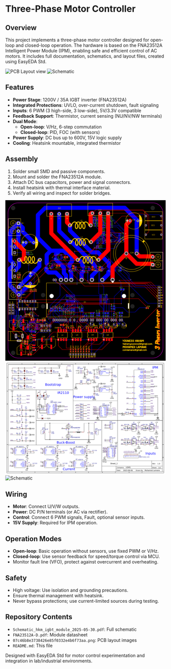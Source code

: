 
# Three-Phase Motor Controller

## Overview
This project implements a three-phase motor controller designed for open-loop and closed-loop operation. The hardware is based on the FNA23512A Intelligent Power Module (IPM), enabling safe and efficient control of AC motors. It includes full documentation, schematics, and layout files, created using EasyEDA Std.

![PCB Layout view](Top_view.png.png)
![Schematic](Bottom_view.png.png)


## Features
- **Power Stage**: 1200V / 35A IGBT inverter (FNA23512A)
- **Integrated Protections**: UVLO, over-current shutdown, fault signaling
- **Inputs**: 6 PWM (3 high-side, 3 low-side), 5V/3.3V compatible
- **Feedback Support**: Thermistor, current sensing (NU/NV/NW terminals)
- **Dual Mode**:
  - **Open-loop**: V/Hz, 6-step commutation
  - **Closed-loop**: PID, FOC (with sensors)
- **Power Supply**: DC bus up to 600V, 15V logic supply
- **Cooling**: Heatsink mountable, integrated thermistor

## Assembly
1. Solder small SMD and passive components.
2. Mount and solder the FNA23512A module.
3. Attach DC bus capacitors, power and signal connectors.
4. Install heatsink with thermal interface material.
5. Verify all wiring and inspect for solder bridges.


![PCB Layout view](a429ff920e834ca6a70d8009d3cdbe5e.png)
![Schematic](07c46b8e3738426e85f0332e4b6f73aa.png)
![Schematic](IMG-202402.jpg.png)


## Wiring
- **Motor**: Connect U/V/W outputs.
- **Power**: DC P/N terminals (or AC via rectifier).
- **Control**: Connect 6 PWM signals, Fault, optional sensor inputs.
- **15V Supply**: Required for IPM operation.

## Operation Modes
- **Open-loop**: Basic operation without sensors, use fixed PWM or V/Hz.
- **Closed-loop**: Use sensor feedback for speed/torque control via MCU.
- Monitor fault line (VFO), protect against overcurrent and overheating.

## Safety
- High voltage: Use isolation and grounding precautions.
- Ensure thermal management with heatsink.
- Never bypass protections; use current-limited sources during testing.

## Repository Contents
- `Schematic_hkm_igbt_module_2025-05-30.pdf`: Full schematic
- `FNA23512A-D.pdf`: Module datasheet
- `07c46b8e3738426e85f0332e4b6f73aa.png`: PCB layout images
- `README.md`: This file

Designed with EasyEDA Std for motor control experimentation and integration in lab/industrial environments.
